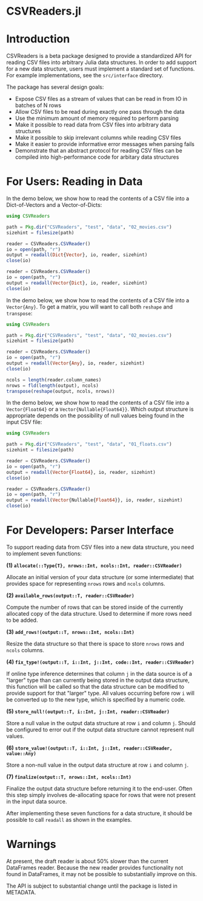 CSVReaders.jl
=============

# Introduction

CSVReaders is a beta package designed to provide a standardized API for reading
CSV files into arbitrary Julia data structures. In order to add support for
a new data structure, users must implement a standard set of functions. For
example implementations, see the `src/interface` directory.

The package has several design goals:

* Expose CSV files as a stream of values that can be read in from IO in batches
  of N rows
* Allow CSV files to be read during exactly one pass through the data
* Use the minimum amount of memory required to perform parsing
* Make it possible to read data from CSV files into arbitrary data structures
* Make it possible to skip irrelevant columns while reading CSV files
* Make it easier to provide informative error messages when parsing fails
* Demonstrate that an abstract protocol for reading CSV files can be compiled
  into high-performance code for arbitary data structures

# For Users: Reading in Data

In the demo below, we show how to read the contents of a CSV file into a
Dict-of-Vectors and a Vector-of-Dicts:

```julia
using CSVReaders

path = Pkg.dir("CSVReaders", "test", "data", "02_movies.csv")
sizehint = filesize(path)

reader = CSVReaders.CSVReader()
io = open(path, "r")
output = readall(Dict{Vector}, io, reader, sizehint)
close(io)

reader = CSVReaders.CSVReader()
io = open(path, "r")
output = readall(Vector{Dict}, io, reader, sizehint)
close(io)
```

In the demo below, we show how to read the contents of a CSV file into a
`Vector{Any}`. To get a matrix, you will want to call both `reshape` and
`transpose`:

```julia
using CSVReaders

path = Pkg.dir("CSVReaders", "test", "data", "02_movies.csv")
sizehint = filesize(path)

reader = CSVReaders.CSVReader()
io = open(path, "r")
output = readall(Vector{Any}, io, reader, sizehint)
close(io)

ncols = length(reader.column_names)
nrows = fld(length(output), ncols)
transpose(reshape(output, ncols, nrows))
```

In the demo below, we show how to read the contents of a CSV file into a
`Vector{Float64}` or a `Vector{Nullable{Float64}}`. Which output structure is
appropriate depends on the possibility of null values being found in the
input CSV file:

```julia
using CSVReaders

path = Pkg.dir("CSVReaders", "test", "data", "01_floats.csv")
sizehint = filesize(path)

reader = CSVReaders.CSVReader()
io = open(path, "r")
output = readall(Vector{Float64}, io, reader, sizehint)
close(io)

reader = CSVReaders.CSVReader()
io = open(path, "r")
output = readall(Vector{Nullable{Float64}}, io, reader, sizehint)
close(io)
```

# For Developers: Parser Interface

To support reading data from CSV files into a new data structure, you need
to implement seven functions:

**(1) `allocate(::Type{T}, nrows::Int, ncols::Int, reader::CSVReader)`**

Allocate an initial version of your data structure (or some intermediate)
that provides space for representing `nrows` rows and `ncols` columns.

**(2) `available_rows(output::T, reader::CSVReader)`**

Compute the number of rows that can be stored inside of the currently allocated
copy of the data structure. Used to determine if more rows need to be added.

**(3) `add_rows!(output::T, nrows::Int, ncols::Int)`**

Resize the data structure so that there is space to store `nrows` rows and
`ncols` columns.

**(4) `fix_type!(output::T, i::Int, j::Int, code::Int, reader::CSVReader)`**

If online type inference determines that column `j` in the data source is of
a "larger" type than can currently being stored in the output data structure,
this function will be called so that the data structure can be modified to
provide support for that "larger" type. All values occurring before row `i`
will be converted up to the new type, which is specified by a numeric code.

**(5) `store_null!(output::T, i::Int, j::Int, reader::CSVReader)`**

Store a null value in the output data structure at row `i` and column `j`.
Should be configured to error out if the output data structure cannot represent
null values.

**(6) `store_value!(output::T, i::Int, j::Int, reader::CSVReader, value::Any)`**

Store a non-null value in the output data structure at row `i` and column `j`.

**(7) `finalize(output::T, nrows::Int, ncols::Int)`**

Finalize the output data structure before returning it to the end-user. Often
this step simply involves de-allocating space for rows that were not present
in the input data source.

After implementing these seven functions for a data structure, it should be
possible to call `readall` as shown in the examples.

# Warnings

At present, the draft reader is about 50% slower than the current DataFrames
reader. Because the new reader provides functionality not found in DataFrames,
it may not be possible to substantially improve on this.

The API is subject to substantial change until the package is listed in
METADATA.
